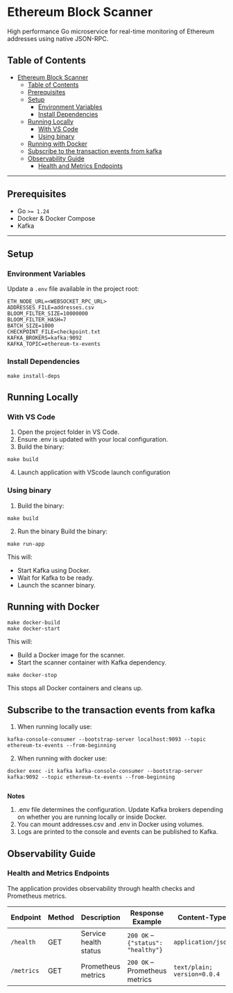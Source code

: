 # Ethereum Block Scanner

High performance Go microservice for real-time monitoring of Ethereum addresses using native JSON-RPC. 

## Table of Contents

- [Ethereum Block Scanner](#ethereum-block-scanner)
  - [Table of Contents](#table-of-contents)
  - [Prerequisites](#prerequisites)
  - [Setup](#setup)
    - [Environment Variables](#environment-variables)
    - [Install Dependencies](#install-dependencies)
  - [Running Locally](#running-locally)
    - [With VS Code](#with-vs-code)
    - [Using binary](#using-binary)
  - [Running with Docker](#running-with-docker)
  - [Subscribe to the transaction events from kafka](#subscribe-to-the-transaction-events-from-kafka)
  - [Observability Guide](#observability-guide)
    - [Health and Metrics Endpoints](#health-and-metrics-endpoints)

---

## Prerequisites

- Go `>= 1.24`
- Docker & Docker Compose
- Kafka

---

## Setup

### Environment Variables

Update a `.env` file available in the project root:

```env
ETH_NODE_URL=<WEBSOCKET_RPC_URL>
ADDRESSES_FILE=addresses.csv
BLOOM_FILTER_SIZE=10000000
BLOOM_FILTER_HASH=7
BATCH_SIZE=1000
CHECKPOINT_FILE=checkpoint.txt
KAFKA_BROKERS=kafka:9092
KAFKA_TOPIC=ethereum-tx-events
```

### Install Dependencies
```
make install-deps
```

## Running Locally
### With VS Code
1. Open the project folder in VS Code.
2. Ensure .env is updated with your local configuration.
3. Build the binary:
```
make build
```
4. Launch application with VScode launch configuration

### Using binary
1. Build the binary:
```
make build
```
2. Run the binary
   Build the binary:
```
make run-app
```
This will:
- Start Kafka using Docker.
- Wait for Kafka to be ready.
- Launch the scanner binary.
  
## Running with Docker
```
make docker-build
make docker-start
```
This will:
- Build a Docker image for the scanner.
- Start the scanner container with Kafka dependency.

```
make docker-stop
```
This stops all Docker containers and cleans up.

## Subscribe to the transaction events from kafka
1. When running locally use:
```
kafka-console-consumer --bootstrap-server localhost:9093 --topic ethereum-tx-events --from-beginning                                  
```
2. When running with docker use:
```
docker exec -it kafka kafka-console-consumer --bootstrap-server kafka:9092 --topic ethereum-tx-events --from-beginning
                                 
```

**Notes**
1. .env file determines the configuration. Update Kafka brokers depending on whether you are running locally or inside Docker.
2. You can mount addresses.csv and .env in Docker using volumes.
3. Logs are printed to the console and events can be published to Kafka.

## Observability Guide

### Health and Metrics Endpoints
The application provides observability through health checks and Prometheus metrics.

| Endpoint   | Method | Description           | Response Example                   | Content-Type                |
| ---------- | ------ | --------------------- | ---------------------------------- | --------------------------- |
| `/health`  | GET    | Service health status | `200 OK` – `{"status": "healthy"}` | `application/json`          |
| `/metrics` | GET    | Prometheus metrics    | `200 OK` – Prometheus metrics      | `text/plain; version=0.0.4` |

